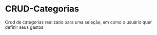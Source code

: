 # CRUD-Categorias
Crud de categorias realizado para uma seleção, em como o usuário quer definir seus gastos
